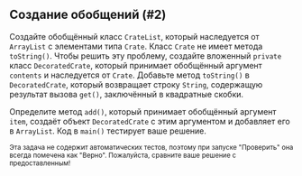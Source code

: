 ## Создание обобщений (#2)

Создайте обобщённый класс `CrateList`, который наследуется от `ArrayList` с элементами типа `Crate`. Класс `Crate` не имеет метода `toString()`. Чтобы решить эту проблему, создайте вложенный `private` класс `DecoratedCrate`, который принимает обобщённый аргумент `contents` и наследуется от `Crate`. Добавьте метод `toString()` в `DecoratedCrate`, который возвращает строку `String`, содержащую результат вызова `get()`, заключённый в квадратные скобки.

Определите метод `add()`, который принимает обобщённый аргумент `item`, создаёт объект `DecoratedCrate` с этим аргументом и добавляет его в `ArrayList`. Код в `main()` тестирует ваше решение.

<sub> Эта задача не содержит автоматических тестов, поэтому при запуске "Проверить" она всегда помечена как "Верно". Пожалуйста, сравните ваше решение с предоставленным! </sub>